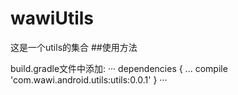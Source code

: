 # wawiUtils
这是一个utils的集合
##使用方法

build.gradle文件中添加:
···
dependencies {
    ...
  compile 'com.wawi.android.utils:utils:0.0.1'
}
···
